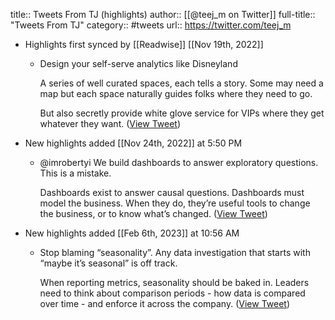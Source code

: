 title:: Tweets From TJ (highlights)
author:: [[@teej_m on Twitter]]
full-title:: "Tweets From TJ"
category:: #tweets
url:: https://twitter.com/teej_m

- Highlights first synced by [[Readwise]] [[Nov 19th, 2022]]
	- Design your self-serve analytics like Disneyland
	  
	  A series of well curated spaces, each tells a story. Some may need a map but each space naturally guides folks where they need to go.
	  
	  But also secretly provide white glove service for VIPs where they get whatever they want. ([View Tweet](https://twitter.com/teej_m/status/1473136152446078980))
- New highlights added [[Nov 24th, 2022]] at 5:50 PM
	- @imrobertyi We build dashboards to answer exploratory questions. This is a mistake.
	  
	  Dashboards exist to answer causal questions. Dashboards must model the business. When they do, they’re useful tools to change the business, or to know what’s changed. ([View Tweet](https://twitter.com/teej_m/status/1595642165325078530))
- New highlights added [[Feb 6th, 2023]] at 10:56 AM
	- Stop blaming “seasonality”. Any data investigation that starts with “maybe it’s seasonal” is off track.
	  
	  When reporting metrics, seasonality should be baked in. Leaders need to think about comparison periods - how data is compared over time - and enforce it across the company. ([View Tweet](https://twitter.com/teej_m/status/1622361136929832960))